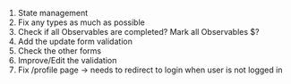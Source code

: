 1. State management
2. Fix any types as much as possible 
3. Check if all Observables are completed? Mark all Observables $?
4. Add the update form validation 
5. Check the other forms 
6. Improve/Edit the validation
7. Fix /profile page -> needs to redirect to login when user is not logged in
